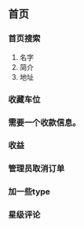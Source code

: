 ## 首页
### 首页搜索
  1. 名字
  2. 简介
  3. 地址

### 收藏车位

### 需要一个收款信息。

### 收益

### 管理员取消订单

### 加一些type

### 星级评论